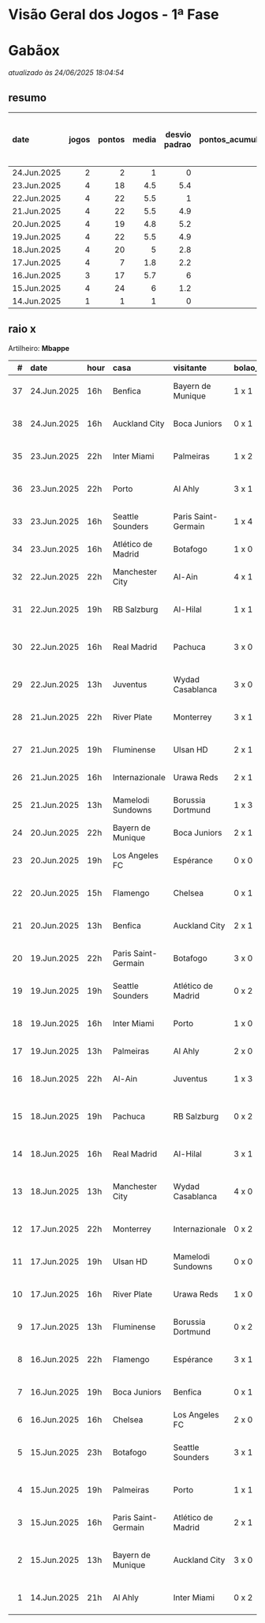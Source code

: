 # Visão Geral dos Jogos - 1ª Fase

# Gabãox

_atualizado às 24/06/2025 18:04:54_

## resumo

| date        |   jogos |   pontos |   media |   desvio padrao |   pontos_acumulados |   1-Placar exato |   2-Vencedor + gols de um time |   3-Vencedor correto |   4-Gols de um time |   5-Nenhum acerto |
|:------------|--------:|---------:|--------:|----------------:|--------------------:|-----------------:|-------------------------------:|---------------------:|--------------------:|------------------:|
| 24.Jun.2025 |       2 |        2 |     1   |             0   |                 174 |                0 |                              0 |                    0 |                   2 |                 0 |
| 23.Jun.2025 |       4 |       18 |     4.5 |             5.4 |                 172 |                1 |                              0 |                    1 |                   1 |                 1 |
| 22.Jun.2025 |       4 |       22 |     5.5 |             1   |                 154 |                0 |                              1 |                    3 |                   0 |                 0 |
| 21.Jun.2025 |       4 |       22 |     5.5 |             4.9 |                 132 |                1 |                              0 |                    2 |                   0 |                 1 |
| 20.Jun.2025 |       4 |       19 |     4.8 |             5.2 |                 110 |                1 |                              0 |                    1 |                   2 |                 0 |
| 19.Jun.2025 |       4 |       22 |     5.5 |             4.9 |                  91 |                1 |                              0 |                    2 |                   0 |                 1 |
| 18.Jun.2025 |       4 |       20 |     5   |             2.8 |                  69 |                0 |                              2 |                    1 |                   1 |                 0 |
| 17.Jun.2025 |       4 |        7 |     1.8 |             2.2 |                  49 |                0 |                              0 |                    1 |                   2 |                 1 |
| 16.Jun.2025 |       3 |       17 |     5.7 |             6   |                  42 |                1 |                              0 |                    1 |                   0 |                 1 |
| 15.Jun.2025 |       4 |       24 |     6   |             1.2 |                  25 |                0 |                              2 |                    2 |                   0 |                 0 |
| 14.Jun.2025 |       1 |        1 |     1   |             0   |                   1 |                0 |                              0 |                    0 |                   1 |                 0 |

## raio x

Artilheiro: **Mbappe**

|   # | date        | hour   | casa                | visitante           | bolao_placar   | bolao_time          | real_placar   | real_time           |   pontos | criterio                     |   pontos_acumulados |
|----:|:------------|:-------|:--------------------|:--------------------|:---------------|:--------------------|:--------------|:--------------------|---------:|:-----------------------------|--------------------:|
|  37 | 24.Jun.2025 | 16h    | Benfica             | Bayern de Munique   | 1 x 1          | empate              | 1 x 0         | Benfica             |        1 | 4-Gols de um time            |                 173 |
|  38 | 24.Jun.2025 | 16h    | Auckland City       | Boca Juniors        | 0 x 1          | Boca Juniors        | 1 x 1         | empate              |        1 | 4-Gols de um time            |                 174 |
|  35 | 23.Jun.2025 | 22h    | Inter Miami         | Palmeiras           | 1 x 2          | Palmeiras           | 2 x 2         | empate              |        1 | 4-Gols de um time            |                 172 |
|  36 | 23.Jun.2025 | 22h    | Porto               | Al Ahly             | 3 x 1          | Porto               | 4 x 4         | empate              |        0 | 5-Nenhum acerto              |                 172 |
|  33 | 23.Jun.2025 | 16h    | Seattle Sounders    | Paris Saint-Germain | 1 x 4          | Paris Saint-Germain | 0 x 2         | Paris Saint-Germain |        5 | 3-Vencedor correto           |                 159 |
|  34 | 23.Jun.2025 | 16h    | Atlético de Madrid  | Botafogo            | 1 x 0          | Atlético de Madrid  | 1 x 0         | Atlético de Madrid  |       12 | 1-Placar exato               |                 171 |
|  32 | 22.Jun.2025 | 22h    | Manchester City     | Al-Ain              | 4 x 1          | Manchester City     | 6 x 0         | Manchester City     |        5 | 3-Vencedor correto           |                 154 |
|  31 | 22.Jun.2025 | 19h    | RB Salzburg         | Al-Hilal            | 1 x 1          | empate              | 0 x 0         | empate              |        5 | 3-Vencedor correto           |                 149 |
|  30 | 22.Jun.2025 | 16h    | Real Madrid         | Pachuca             | 3 x 0          | Real Madrid         | 3 x 1         | Real Madrid         |        7 | 2-Vencedor + gols de um time |                 144 |
|  29 | 22.Jun.2025 | 13h    | Juventus            | Wydad Casablanca    | 3 x 0          | Juventus            | 4 x 1         | Juventus            |        5 | 3-Vencedor correto           |                 137 |
|  28 | 21.Jun.2025 | 22h    | River Plate         | Monterrey           | 3 x 1          | River Plate         | 0 x 0         | empate              |        0 | 5-Nenhum acerto              |                 132 |
|  27 | 21.Jun.2025 | 19h    | Fluminense          | Ulsan HD            | 2 x 1          | Fluminense          | 4 x 2         | Fluminense          |        5 | 3-Vencedor correto           |                 132 |
|  26 | 21.Jun.2025 | 16h    | Internazionale      | Urawa Reds          | 2 x 1          | Internazionale      | 2 x 1         | Internazionale      |       12 | 1-Placar exato               |                 127 |
|  25 | 21.Jun.2025 | 13h    | Mamelodi Sundowns   | Borussia Dortmund   | 1 x 3          | Borussia Dortmund   | 3 x 4         | Borussia Dortmund   |        5 | 3-Vencedor correto           |                 115 |
|  24 | 20.Jun.2025 | 22h    | Bayern de Munique   | Boca Juniors        | 2 x 1          | Bayern de Munique   | 2 x 1         | Bayern de Munique   |       12 | 1-Placar exato               |                 110 |
|  23 | 20.Jun.2025 | 19h    | Los Angeles FC      | Espérance           | 0 x 0          | empate              | 0 x 1         | Espérance           |        1 | 4-Gols de um time            |                  98 |
|  22 | 20.Jun.2025 | 15h    | Flamengo            | Chelsea             | 0 x 1          | Chelsea             | 3 x 1         | Flamengo            |        1 | 4-Gols de um time            |                  97 |
|  21 | 20.Jun.2025 | 13h    | Benfica             | Auckland City       | 2 x 1          | Benfica             | 6 x 0         | Benfica             |        5 | 3-Vencedor correto           |                  96 |
|  20 | 19.Jun.2025 | 22h    | Paris Saint-Germain | Botafogo            | 3 x 0          | Paris Saint-Germain | 0 x 1         | Botafogo            |        0 | 5-Nenhum acerto              |                  91 |
|  19 | 19.Jun.2025 | 19h    | Seattle Sounders    | Atlético de Madrid  | 0 x 2          | Atlético de Madrid  | 1 x 3         | Atlético de Madrid  |        5 | 3-Vencedor correto           |                  91 |
|  18 | 19.Jun.2025 | 16h    | Inter Miami         | Porto               | 1 x 0          | Inter Miami         | 2 x 1         | Inter Miami         |        5 | 3-Vencedor correto           |                  86 |
|  17 | 19.Jun.2025 | 13h    | Palmeiras           | Al Ahly             | 2 x 0          | Palmeiras           | 2 x 0         | Palmeiras           |       12 | 1-Placar exato               |                  81 |
|  16 | 18.Jun.2025 | 22h    | Al-Ain              | Juventus            | 1 x 3          | Juventus            | 0 x 5         | Juventus            |        5 | 3-Vencedor correto           |                  69 |
|  15 | 18.Jun.2025 | 19h    | Pachuca             | RB Salzburg         | 0 x 2          | RB Salzburg         | 1 x 2         | RB Salzburg         |        7 | 2-Vencedor + gols de um time |                  64 |
|  14 | 18.Jun.2025 | 16h    | Real Madrid         | Al-Hilal            | 3 x 1          | Real Madrid         | 1 x 1         | empate              |        1 | 4-Gols de um time            |                  57 |
|  13 | 18.Jun.2025 | 13h    | Manchester City     | Wydad Casablanca    | 4 x 0          | Manchester City     | 2 x 0         | Manchester City     |        7 | 2-Vencedor + gols de um time |                  56 |
|  12 | 17.Jun.2025 | 22h    | Monterrey           | Internazionale      | 0 x 2          | Internazionale      | 1 x 1         | empate              |        0 | 5-Nenhum acerto              |                  49 |
|  11 | 17.Jun.2025 | 19h    | Ulsan HD            | Mamelodi Sundowns   | 0 x 0          | empate              | 0 x 1         | Mamelodi Sundowns   |        1 | 4-Gols de um time            |                  49 |
|  10 | 17.Jun.2025 | 16h    | River Plate         | Urawa Reds          | 1 x 0          | River Plate         | 3 x 1         | River Plate         |        5 | 3-Vencedor correto           |                  48 |
|   9 | 17.Jun.2025 | 13h    | Fluminense          | Borussia Dortmund   | 0 x 2          | Borussia Dortmund   | 0 x 0         | empate              |        1 | 4-Gols de um time            |                  43 |
|   8 | 16.Jun.2025 | 22h    | Flamengo            | Espérance           | 3 x 1          | Flamengo            | 2 x 0         | Flamengo            |        5 | 3-Vencedor correto           |                  42 |
|   7 | 16.Jun.2025 | 19h    | Boca Juniors        | Benfica             | 0 x 1          | Benfica             | 2 x 2         | empate              |        0 | 5-Nenhum acerto              |                  37 |
|   6 | 16.Jun.2025 | 16h    | Chelsea             | Los Angeles FC      | 2 x 0          | Chelsea             | 2 x 0         | Chelsea             |       12 | 1-Placar exato               |                  37 |
|   5 | 15.Jun.2025 | 23h    | Botafogo            | Seattle Sounders    | 3 x 1          | Botafogo            | 2 x 1         | Botafogo            |        7 | 2-Vencedor + gols de um time |                  25 |
|   4 | 15.Jun.2025 | 19h    | Palmeiras           | Porto               | 1 x 1          | empate              | 0 x 0         | empate              |        5 | 3-Vencedor correto           |                  18 |
|   3 | 15.Jun.2025 | 16h    | Paris Saint-Germain | Atlético de Madrid  | 2 x 1          | Paris Saint-Germain | 4 x 0         | Paris Saint-Germain |        5 | 3-Vencedor correto           |                  13 |
|   2 | 15.Jun.2025 | 13h    | Bayern de Munique   | Auckland City       | 3 x 0          | Bayern de Munique   | 10 x 0        | Bayern de Munique   |        7 | 2-Vencedor + gols de um time |                   8 |
|   1 | 14.Jun.2025 | 21h    | Al Ahly             | Inter Miami         | 0 x 2          | Inter Miami         | 0 x 0         | empate              |        1 | 4-Gols de um time            |                   1 |
